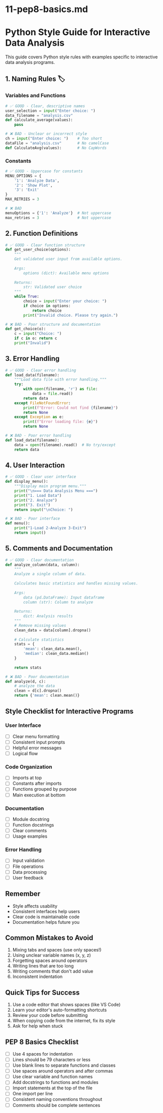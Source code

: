 # 11-pep8-basics.md

# Python Style Guide for Interactive Data Analysis

This guide covers Python style rules with examples specific to interactive data analysis programs.

## 1. Naming Rules 🏷️

### Variables and Functions
```python
# ✅ GOOD - Clear, descriptive names
user_selection = input("Enter choice: ")
data_filename = "analysis.csv"
def calculate_average(values):
    pass

# ❌ BAD - Unclear or incorrect style
ch = input("Enter choice: ")    # Too short
dataFile = "analysis.csv"       # No camelCase
def CalculateAvg(values):       # No CapWords
```

### Constants
```python
# ✅ GOOD - Uppercase for constants
MENU_OPTIONS = {
    '1': 'Analyze Data',
    '2': 'Show Plot',
    '3': 'Exit'
}
MAX_RETRIES = 3

# ❌ BAD
menuOptions = {'1': 'Analyze'}  # Not uppercase
max_retries = 3                 # Not uppercase
```

## 2. Function Definitions
```python
# ✅ GOOD - Clear function structure
def get_user_choice(options):
    """
    Get validated user input from available options.
    
    Args:
        options (dict): Available menu options
        
    Returns:
        str: Validated user choice
    """
    while True:
        choice = input("Enter your choice: ")
        if choice in options:
            return choice
        print("Invalid choice. Please try again.")

# ❌ BAD - Poor structure and documentation
def get_choice(o):
    c = input("Choice: ")
    if c in o: return c
    print("Invalid")
```

## 3. Error Handling
```python
# ✅ GOOD - Clear error handling
def load_data(filename):
    """Load data file with error handling."""
    try:
        with open(filename, 'r') as file:
            data = file.read()
        return data
    except FileNotFoundError:
        print(f"Error: Could not find {filename}")
        return None
    except Exception as e:
        print(f"Error loading file: {e}")
        return None

# ❌ BAD - Poor error handling
def load_data(filename):
    data = open(filename).read()  # No try/except
    return data
```

## 4. User Interaction
```python
# ✅ GOOD - Clear user interface
def display_menu():
    """Display main program menu."""
    print("\n=== Data Analysis Menu ===")
    print("1. Load Data")
    print("2. Analyze")
    print("3. Exit")
    return input("\nChoice: ")

# ❌ BAD - Poor interface
def menu():
    print("1-Load 2-Analyze 3-Exit")
    return input()
```

## 5. Comments and Documentation
```python
# ✅ GOOD - Clear documentation
def analyze_column(data, column):
    """
    Analyze a single column of data.
    
    Calculates basic statistics and handles missing values.
    
    Args:
        data (pd.DataFrame): Input dataframe
        column (str): Column to analyze
        
    Returns:
        dict: Analysis results
    """
    # Remove missing values
    clean_data = data[column].dropna()
    
    # Calculate statistics
    stats = {
        'mean': clean_data.mean(),
        'median': clean_data.median()
    }
    
    return stats

# ❌ BAD - Poor documentation
def analyze(d, c):
    # analyze the data
    clean = d[c].dropna()
    return {'mean': clean.mean()}
```

## Style Checklist for Interactive Programs

### User Interface
- [ ] Clear menu formatting
- [ ] Consistent input prompts
- [ ] Helpful error messages
- [ ] Logical flow

### Code Organization
- [ ] Imports at top
- [ ] Constants after imports
- [ ] Functions grouped by purpose
- [ ] Main execution at bottom

### Documentation
- [ ] Module docstring
- [ ] Function docstrings
- [ ] Clear comments
- [ ] Usage examples

### Error Handling
- [ ] Input validation
- [ ] File operations
- [ ] Data processing
- [ ] User feedback

## Remember
- Style affects usability
- Consistent interfaces help users
- Clear code is maintainable code
- Documentation helps future you

## Common Mistakes to Avoid
1. Mixing tabs and spaces (use only spaces!)
2. Using unclear variable names (x, y, z)
3. Forgetting spaces around operators
4. Writing lines that are too long
5. Writing comments that don't add value
6. Inconsistent indentation

## Quick Tips for Success
1. Use a code editor that shows spaces (like VS Code)
2. Learn your editor's auto-formatting shortcuts
3. Review your code before submitting
4. When copying code from the internet, fix its style
5. Ask for help when stuck

## PEP 8 Basics Checklist
- [ ] Use 4 spaces for indentation
- [ ] Lines should be 79 characters or less
- [ ] Use blank lines to separate functions and classes
- [ ] Use spaces around operators and after commas
- [ ] Use clear variable and function names
- [ ] Add docstrings to functions and modules
- [ ] Import statements at the top of the file
- [ ] One import per line
- [ ] Consistent naming conventions throughout
- [ ] Comments should be complete sentences
